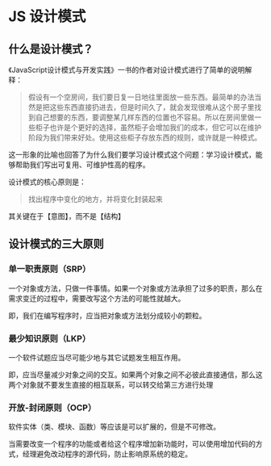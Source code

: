 # JS 设计模式

## 什么是设计模式？

《JavaScript设计模式与开发实践》一书的作者对设计模式进行了简单的说明解释：

> 假设有一个空房间，我们要日复一日地往里面放一些东西。最简单的办法当然是把这些东西直接扔进去，但是时间久了，就会发现很难从这个房子里找到自己想要的东西，要调整某几样东西的位置也不容易。所以在房间里做一些柜子也许是个更好的选择，虽然柜子会增加我们的成本，但它可以在维护阶段为我们带来好处。使用这些柜子存放东西的规则，或许就是一种模式。

这一形象的比喻也回答了为什么我们要学习设计模式这个问题：学习设计模式，能够帮助我们写出可复用、可维护性高的程序。

设计模式的核心原则是：

> 找出程序中变化的地方，并将变化封装起来

其关键在于【意图】，而不是【结构】

## 设计模式的三大原则

### 单一职责原则（SRP）

一个对象或方法，只做一件事情。如果一个对象或方法承担了过多的职责，那么在需求变迁的过程中，需要改写这个方法的可能性就越大。

即，我们在编写程序时，应当把对象或方法划分成较小的颗粒。

### 最少知识原则（LKP）

一个软件试题应当尽可能少地与其它试题发生相互作用。

即，应当尽量减少对象之间的交互。如果两个对象之间不必彼此直接通信，那么这两个对象就不要发生直接的相互联系，可以转交给第三方进行处理

### 开放-封闭原则（OCP）

软件实体（类、模块、函数）等应该是可以扩展的，但是不可修改。

当需要改变一个程序的功能或者给这个程序增加新功能时，可以使用增加代码的方式，经理避免改动程序的源代码，防止影响原系统的稳定。